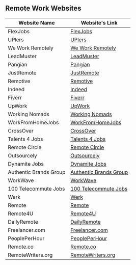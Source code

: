 ## Remote Work Websites



| Website Name              | Website's Link                                            |
|---------------------------|----------------------------------------------------------|
| FlexJobs                  | [FlexJobs](https://www.flexjobs.com/)                      |
| UPlers                    | [UPlers](https://www.uplers.com/)                          |
| We Work Remotely          | [We Work Remotely](https://weworkremotely.com/)            |
| LeadMuster                | [LeadMuster](https://leadmuster.com/)                      |
| Pangian                   | [Pangian](https://pangian.com/)                            |
| JustRemote                | [JustRemote](https://justremote.co/)                      |
| Remotive                  | [Remotive](https://remotive.com/)                          |
| Indeed                    | [Indeed](https://in.indeed.com/?r=us)                      |
| Fiverr                    | [Fiverr](https://www.fiverr.com/)                          |
| UpWork                    | [UpWork](https://www.upwork.com/?utm_campaign=compan)     |
| Working Nomads            | [Working Nomads](https://www.workingnomads.com/jobs)      |
| WorkFromHomeJobs          | [WorkFromHomeJobs](https://workfromhomejobs.me/)           |
| CrossOver                 | [CrossOver](https://www.crossover.com/)                    |
| Talents 4 Jobs            | [Talents 4 Jobs](https://www.talents4jobs.com/)            |
| Remote Circle             | [Remote Circle](https://remotecircle.com/)                 |
| Outsourcely               | [Outsourcely](https://www.outsourcely.com/)                |
| Dynamite Jobs             | [Dynamite Jobs](https://www.dynamitejobs.com/)             |
| Authentic Brands Group    | [Authentic Brands Group](https://www.authenticbrandsgroup.com/) |
| WorkWave                  | [WorkWave](https://www.workwave.com/)                      |
| 100 Telecommute Jobs      | [100 Telecommute Jobs](https://www.100telecommutejobs.com/) |
| Werk                      | [Werk](https://www.werk.camp/)                             |
| Remote                    | [Remote](https://remote.com/)                              |
| Remote4U                  | [Remote4U](https://remote4u.com/)                          |
| DailyRemote               | [DailyRemote](https://dailyremote.com/)                    |
| Freelancer.com            | [Freelancer.com](https://www.freelancer.com/)              |
| PeoplePerHour             | [PeoplePerHour](https://www.peopleperhour.com/)            |
| Remote.co                 | [Remote.co](https://remote.co/)                            |
| RemoteWriters.org         | [RemoteWriters.org](https://www.remotewriters.org/)        |
